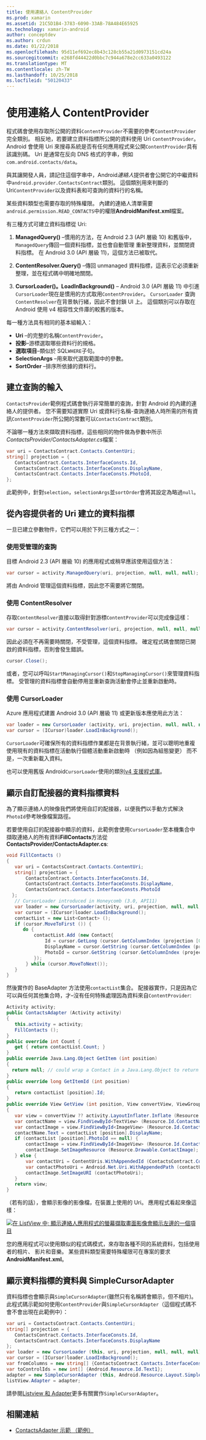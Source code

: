 ```yaml
---
title: 使用連絡人 ContentProvider
ms.prod: xamarin
ms.assetid: 21C5D1B4-3783-6090-33AB-78A484E65925
ms.technology: xamarin-android
author: conceptdev
ms.author: crdun
ms.date: 01/22/2018
ms.openlocfilehash: 95d11ef692ec8b43c128cb55a21d0973151cd24a
ms.sourcegitcommit: e268fd44422d0bbc7c944a678e2cc633a0493122
ms.translationtype: MT
ms.contentlocale: zh-TW
ms.lasthandoff: 10/25/2018
ms.locfileid: "50120433"
---
```

# <a name="using-the-contacts-contentprovider"></a>使用連絡人 ContentProvider

程式碼會使用存取所公開的資料`ContentProvider`不需要的參考`ContentProvider`完全類別。 相反地，若要建立資料指標所公開的資料使用 Uri `ContentProvider`。 Android 會使用 Uri 來搜尋系統是否有任何應用程式來公開`ContentProvider`具有該識別碼。 Uri 是通常在反向 DNS 格式的字串，例如`com.android.contacts/data`。

與其讓開發人員，請記住這個字串中，Android*連絡人*提供者會公開它的中繼資料中`android.provider.ContactsContract`類別。 這個類別用來判斷的 Uri`ContentProvider`以及資料表和可查詢的資料行的名稱。

某些資料類型也需要存取的特殊權限。 內建的連絡人清單需要`android.permission.READ_CONTACTS`中的權限**AndroidManifest.xml**檔案。

有三種方式可建立資料指標從 Uri:

1. **ManagedQuery()** &ndash;慣用的方法，在 Android 2.3 (API 層級 10) 和舊版中，`ManagedQuery`傳回一個資料指標，並也會自動管理 重新整理資料，並關閉資料指標。 在 Android 3.0 (API 層級 11)，這個方法已被取代。

1. **ContentResolver.Query()** &ndash;傳回 unmanaged 資料指標，這表示它必須重新整理，並在程式碼中明確地關閉。

1. **CursorLoader()。LoadInBackground()** &ndash; Android 3.0 (API 層級 11) 中引進`CursorLoader`現在是慣用的方式取用`ContentProvider`。 `CursorLoader` 查詢`ContentResolver`在背景執行緒，因此不會封鎖 UI 上。
   這個類別可以存取在 Android 使用 v4 相容性文件庫的較舊的版本。


每一種方法具有相同的基本組輸入：

-  **Uri** &ndash;的完整的名稱`ContentProvider`。
-  **投影**&ndash;游標選取哪些資料行的規格。
-  **選取項目**&ndash;類似於 SQL`WHERE`子句。
-  **SelectionArgs** &ndash;用來取代選取範圍中的參數。
-  **SortOrder** &ndash;排序所依據的資料行。



## <a name="creating-inputs-for-a-query"></a>建立查詢的輸入

`ContactsProvider`範例程式碼會執行非常簡單的查詢，針對 Android 的內建的連絡人的提供者。 您不需要知道實際 Uri 或資料行名稱-查詢連絡人時所需的所有資訊`ContentProvider`所公開的常數可以`ContactsContract`類別。

不論哪一種方法來擷取資料指標，這些相同的物件做為參數中所示*ContactsProvider/ContactsAdapter.cs*檔案：

```csharp
var uri = ContactsContract.Contacts.ContentUri;
string[] projection = {
   ContactsContract.Contacts.InterfaceConsts.Id,
   ContactsContract.Contacts.InterfaceConsts.DisplayName,
   ContactsContract.Contacts.InterfaceConsts.PhotoId,
};
```

此範例中，針對`selection`，`selectionArgs`並`sortOrder`會將其設定為略過`null`。



## <a name="creating-a-cursor-from-a-content-provider-uri"></a>從內容提供者的 Uri 建立的資料指標

一旦已建立參數物件，它們可以用於下列三種方式之一：



### <a name="using-a-managed-query"></a>使用受管理的查詢

目標 Android 2.3 (API 層級 10) 的應用程式或稍早應該使用這個方法：

```csharp
var cursor = activity.ManagedQuery(uri, projection, null, null, null);
```

將由 Android 管理這個資料指標，因此您不需要將它關閉。



### <a name="using-contentresolver"></a>使用 ContentResolver

存取`ContentResolver`直接以取得針對游標`ContentProvider`可以完成像這樣：

```csharp
var cursor = activity.ContentResolver(uri, projection, null, null, null);
```

因此必須在不再需要時關閉，不受管理，這個資料指標。
確定程式碼會關閉已開啟的資料指標，否則會發生錯誤。

```csharp
cursor.Close();
```

或者，您可以呼叫`StartManagingCursor()`和`StopManagingCursor()`來管理資料指標。 受管理的資料指標會自動停用並重新查詢活動會停止並重新啟動時。



### <a name="using-cursorloader"></a>使用 CursorLoader

Azure 應用程式建置 Android 3.0 (API 層級 11) 或更新版本應使用此方法：

```csharp
var loader = new CursorLoader (activity, uri, projection, null, null, null);
var cursor = (ICursor)loader.LoadInBackground();
```

`CursorLoader`可確保所有的資料指標作業都是在背景執行緒，並可以聰明地重複使用現有的資料指標在活動執行個體活動重新啟動時 （例如因為組態變更） 而不是，一次重新載入資料。

也可以使用舊版 Android`CursorLoader`使用的類別[v4 支援程式庫](http://developer.android.com/tools/support-library/index.html)。



## <a name="displaying-the-cursor-data-with-a-custom-adapter"></a>顯示自訂配接器的資料指標資料

為了顯示連絡人的映像我們將使用自訂的配接器，以便我們以手動方式解決`PhotoId`參考映像檔案路徑。

若要使用自訂的配接器中顯示的資料，此範例會使用`CursorLoader`至本機集合中擷取連絡人的所有資料**FillContacts**方法從**ContactsProvider/ContactsAdapter.cs**:

```csharp
void FillContacts ()
{
   var uri = ContactsContract.Contacts.ContentUri;
   string[] projection = {
       ContactsContract.Contacts.InterfaceConsts.Id,
       ContactsContract.Contacts.InterfaceConsts.DisplayName,
       ContactsContract.Contacts.InterfaceConsts.PhotoId
  };
   // CursorLoader introduced in Honeycomb (3.0, API11)
   var loader = new CursorLoader(activity, uri, projection, null, null, null);
   var cursor = (ICursor)loader.LoadInBackground();
   contactList = new List<Contact> ();
   if (cursor.MoveToFirst ()) {
      do {
          contactList.Add (new Contact{
              Id = cursor.GetLong (cursor.GetColumnIndex (projection [0])),
              DisplayName = cursor.GetString (cursor.GetColumnIndex (projection [1])),
              PhotoId = cursor.GetString (cursor.GetColumnIndex (projection [2]))
          });
       } while (cursor.MoveToNext());
   }
}
```

然後實作的 BaseAdapter 方法使用`contactList`集合。 配接器實作，只是因為它可以與任何其他集合時，才&ndash;沒有任何特殊處理因為資料來自`ContentProvider`:

```csharp
Activity activity;
public ContactsAdapter (Activity activity)
{
   this.activity = activity;
   FillContacts ();
}
public override int Count {
   get { return contactList.Count; }
}
public override Java.Lang.Object GetItem (int position)
{
  return null; // could wrap a Contact in a Java.Lang.Object to return it here if needed
}
public override long GetItemId (int position)
{
   return contactList [position].Id;
}
public override View GetView (int position, View convertView, ViewGroup parent)
{
   var view = convertView ?? activity.LayoutInflater.Inflate (Resource.Layout.ContactListItem, parent, false);
   var contactName = view.FindViewById<TextView> (Resource.Id.ContactName);
   var contactImage = view.FindViewById<ImageView> (Resource.Id.ContactImage);
   contactName.Text = contactList [position].DisplayName;
   if (contactList [position].PhotoId == null) {
       contactImage = view.FindViewById<ImageView> (Resource.Id.ContactImage);
       contactImage.SetImageResource (Resource.Drawable.ContactImage);
   } else {
       var contactUri = ContentUris.WithAppendedId (ContactsContract.Contacts.ContentUri, contactList [position].Id);
       var contactPhotoUri = Android.Net.Uri.WithAppendedPath (contactUri, Contacts.Photos.ContentDirectory);
       contactImage.SetImageURI (contactPhotoUri);
   }
   return view;
}
```

（若有的話），會顯示影像的影像檔，在裝置上使用的 Uri。 應用程式看起來像這樣：

[![在 ListView 中; 顯示連絡人應用程式的螢幕擷取畫面影像會顯示左邊的一個項目](contacts-contentprovider-images/contactsprovider.png)](contacts-contentprovider-images/contactsprovider.png#lightbox)

您的應用程式可以使用類似的程式碼模式，來存取各種不同的系統資料，包括使用者的相片、 影片和音樂。
某些資料類型需要特殊權限可在專案的要求**AndroidManifest.xml**。



## <a name="displaying-the-cursor-data-with-a-simplecursoradapter"></a>顯示資料指標的資料與 SimpleCursorAdapter

資料指標也會顯示與`SimpleCursorAdapter`(雖然只有名稱將會顯示，但不相片)。 此程式碼示範如何使用`ContentProvider`與`SimpleCursorAdapter`（這個程式碼不會不會出現在此範例中）：

```csharp
var uri = ContactsContract.Contacts.ContentUri;
string[] projection = {
   ContactsContract.Contacts.InterfaceConsts.Id,
   ContactsContract.Contacts.InterfaceConsts.DisplayName
};
var loader = new CursorLoader (this, uri, projection, null, null, null);
var cursor = (ICursor)loader.LoadInBackground();
var fromColumns = new string[] {ContactsContract.Contacts.InterfaceConsts.DisplayName};
var toControlIds = new int[] {Android.Resource.Id.Text1};
adapter = new SimpleCursorAdapter (this, Android.Resource.Layout.SimpleListItem1, cursor, fromColumns, toControlsIds);
listView.Adapter = adapter;
```

請參閱[Listview 和 Adapter](~/android/user-interface/layouts/list-view/index.md)更多有關實作`SimpleCursorAdapter`。


## <a name="related-links"></a>相關連結

- [ContactsAdapter 示範 （範例）](https://developer.xamarin.com/samples/monodroid/PlatformFeatures/ContactsAdapterDemo/)
